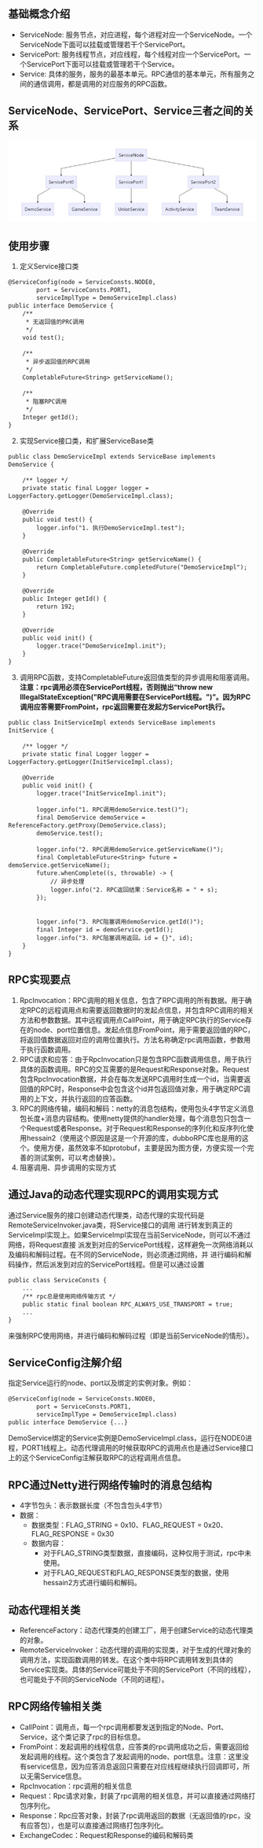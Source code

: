 

## 基础概念介绍
- ServiceNode: 服务节点，对应进程，每个进程对应一个ServiceNode。一个ServiceNode下面可以挂载或管理若干个ServicePort。
- ServicePort: 服务线程节点，对应线程，每个线程对应一个ServicePort。一个ServicePort下面可以挂载或管理若干个Service。
- Service: 具体的服务，服务的最基本单元。RPC通信的基本单元，所有服务之间的通信调用，都是调用的对应服务的RPC函数。


## ServiceNode、ServicePort、Service三者之间的关系
![](ReadMe_files/1.jpg)

## 使用步骤
1. 定义Service接口类

```
@ServiceConfig(node = ServiceConsts.NODE0,
        port = ServiceConsts.PORT1,
        serviceImplType = DemoServiceImpl.class)
public interface DemoService {
    /**
     * 无返回值的PRC调用
     */
    void test();

    /**
     * 异步返回值的RPC调用
     */
    CompletableFuture<String> getServiceName();

    /**
     * 阻塞RPC调用
     */
    Integer getId();
}
```

2. 实现Service接口类，和扩展ServiceBase类

```
public class DemoServiceImpl extends ServiceBase implements DemoService {

    /** logger */
    private static final Logger logger = LoggerFactory.getLogger(DemoServiceImpl.class);

    @Override
    public void test() {
        logger.info("1. 执行DemoServiceImpl.test");
    }

    @Override
    public CompletableFuture<String> getServiceName() {
        return CompletableFuture.completedFuture("DemoServiceImpl");
    }

    @Override
    public Integer getId() {
        return 192;
    }

    @Override
    public void init() {
        logger.trace("DemoServiceImpl.init");
    }
}
```

3. 调用RPC函数，支持CompletableFuture返回值类型的异步调用和阻塞调用。
**注意：rpc调用必须在ServicePort线程，否则抛出“throw new IllegalStateException("RPC调用需要在ServicePort线程。")”。因为RPC调用应答需要FromPoint，rpc返回需要在发起方ServicePort执行。**

```
public class InitServiceImpl extends ServiceBase implements InitService {

    /** logger */
    private static final Logger logger = LoggerFactory.getLogger(InitServiceImpl.class);

    @Override
    public void init() {
        logger.trace("InitServiceImpl.init");

        logger.info("1. RPC调用demoService.test()");
        final DemoService demoService = ReferenceFactory.getProxy(DemoService.class);
        demoService.test();

        logger.info("2. RPC调用demoService.getServiceName()");
        final CompletableFuture<String> future = demoService.getServiceName();
        future.whenComplete((s, throwable) -> {
            // 异步处理
            logger.info("2. RPC返回结果：Service名称 = " + s);
        });


        logger.info("3. RPC阻塞调用demoService.getId()");
        final Integer id = demoService.getId();
        logger.info("3. RPC阻塞调用返回。id = {}", id);
    }
}
```


## RPC实现要点
1. RpcInvocation：RPC调用的相关信息，包含了RPC调用的所有数据。用于确定RPC的远程调用点和需要返回数据时的发起点信息，并包含RPC调用的相关方法和参数数据。其中远程调用点CallPoint，用于确定RPC执行的Service存在的node、port位置信息。发起点信息FromPoint，用于需要返回值的RPC，将返回值数据返回对应的调用位置执行。方法名称确定rpc调用函数，参数用于执行函数调用。
2. RPC请求和应答：由于RpcInvocation只是包含RPC函数调用信息，用于执行具体的函数调用。RPC的交互需要的是Request和Response对象。Request包含RpcInvocation数据，并会在每次发送RPC调用时生成一个id，当需要返回值的RPC时，Response中会包含这个id并包返回值对象，用于确定RPC调用的上下文，并执行返回的应答函数。
3. RPC的网络传输，编码和解码：netty的消息包结构，使用包头4字节定义消息包长度+消息内容结构。使用netty提供的handler处理，每个消息包只包含一个Request或者Response。对于Request和Response的序列化和反序列化使用hessain2（使用这个原因是这是一个开源的库，dubboRPC库也是用的这个。使用方便，虽然效率不如protobuf，主要是因为图方便，方便实现一个完善的测试案例，可以考虑替换）。
4. 阻塞调用、异步调用的实现方式



## 通过Java的动态代理实现RPC的调用实现方式
通过Service服务的接口创建动态代理类，动态代理的实现代码是RemoteServiceInvoker.java类，将Service接口的调用
进行转发到真正的ServiceImpl实现上。如果ServiceImpl实现在当前ServiceNode，则可以不通过网络，将Request直接
派发到对应的ServicePort线程，这样避免一次网络消耗以及编码和解码过程。在不同的ServiceNode，则必须通过网络，并
进行编码和解码操作，然后派发到对应的ServicePort线程。但是可以通过设置
```
public class ServiceConsts {
	...
	/** rpc总是使用网络传输方式 */
    public static final boolean RPC_ALWAYS_USE_TRANSPORT = true;
	...
}
```
来强制RPC使用网络，并进行编码和解码过程（即是当前ServiceNode的情形）。


## ServiceConfig注解介绍
指定Service运行的node、port以及绑定的实例对象。例如：
```
@ServiceConfig(node = ServiceConsts.NODE0,
        port = ServiceConsts.PORT1,
        serviceImplType = DemoServiceImpl.class)
public interface DemoService {...}
```
DemoService绑定的Service实例是DemoServiceImpl.class，运行在NODE0进程，PORT1线程上。动态代理调用的时候获取RPC的调用点也是通过Service接口上的这个ServiceConfig注解获取RPC的远程调用点信息。


## RPC通过Netty进行网络传输时的消息包结构
- 4字节包头：表示数据长度（不包含包头4字节）
- 数据：
	- 数据类型：FLAG_STRING = 0x10、FLAG_REQUEST = 0x20、FLAG_RESPONSE = 0x30
	- 数据内容：
		- 对于FLAG_STRING类型数据，直接编码，这种仅用于测试，rpc中未使用。
		- 对于FLAG_REQUEST和FLAG_RESPONSE类型的数据，使用hessain2方式进行编码和解码。



## 动态代理相关类
- ReferenceFactory：动态代理类的创建工厂，用于创建Service的动态代理类的对象。
- RemoteServiceInvoker：动态代理的调用的实现类，对于生成的代理对象的调用方法，实现函数调用的转发。在这个类中将RPC调用转发到具体的Service实现类。具体的Service可能处于不同的ServicePort（不同的线程），也可能处于不同的ServiceNode（不同的进程）。


## RPC网络传输相关类
- CallPoint：调用点，每一个rpc调用都要发送到指定的Node、Port、Service，这个类记录了rpc的目标信息。
- FromPoint：发起调用的线程信息，应答类的rpc调用成功之后，需要返回给发起调用的线程。这个类包含了发起调用的node、port信息。注意：这里没有service信息，因为应答消息返回只需要在对应线程继续执行回调即可，所以无需Service信息。
- RpcInvocation：rpc调用的相关信息
- Request：Rpc请求对象，封装了rpc调用的相关信息，并可以直接通过网络打包序列化。
- Response：Rpc应答对象，封装了rpc调用返回的数据（无返回值的rpc，没有应答包），也是可以直接通过网络打包序列化。
- ExchangeCodec：Request和Response的编码和解码类


























